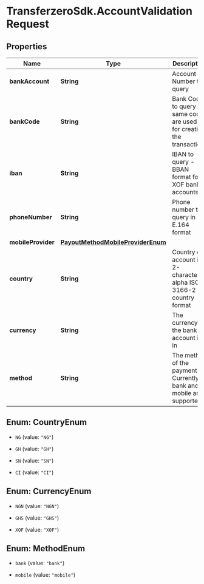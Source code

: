 # TransferzeroSdk.AccountValidationRequest

## Properties
Name | Type | Description | Notes
------------ | ------------- | ------------- | -------------
**bankAccount** | **String** | Account Number to query | [optional] 
**bankCode** | **String** | Bank Code to query - same codes are used as for creating the transactions | [optional] 
**iban** | **String** | IBAN to query - BBAN format for XOF bank accounts | [optional] 
**phoneNumber** | **String** | Phone number to query in E.164 format | [optional] 
**mobileProvider** | [**PayoutMethodMobileProviderEnum**](PayoutMethodMobileProviderEnum.md) |  | [optional] 
**country** | **String** | Country of account in 2-character alpha ISO 3166-2 country format | 
**currency** | **String** | The currency the bank account is in | 
**method** | **String** | The method of the payment. Currently bank and mobile are supported | 


<a name="CountryEnum"></a>
## Enum: CountryEnum


* `NG` (value: `"NG"`)

* `GH` (value: `"GH"`)

* `SN` (value: `"SN"`)

* `CI` (value: `"CI"`)




<a name="CurrencyEnum"></a>
## Enum: CurrencyEnum


* `NGN` (value: `"NGN"`)

* `GHS` (value: `"GHS"`)

* `XOF` (value: `"XOF"`)




<a name="MethodEnum"></a>
## Enum: MethodEnum


* `bank` (value: `"bank"`)

* `mobile` (value: `"mobile"`)





